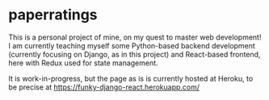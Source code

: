 # paperratings

This is a personal project of mine, on my quest to master web development! I am currently teaching myself some Python-based backend development (currently focusing on Django, as in this project) and React-based frontend, here with Redux used for state management.

It is work-in-progress, but the page as is is currently hosted at Heroku, to be precise at https://funky-django-react.herokuapp.com/

